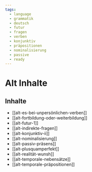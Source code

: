 ```yaml
---
tags:
  - language
  - grammatik
  - deutsch
  - futur
  - fragen
  - verben
  - konjunktiv
  - präpositionen
  - nominalisierung
  - passive
  - ready
---
```


# Alt Inhalte

## Inhalte

- [[alt-es-bei-unpersönlichen-verben]]
- [[alt-fortbildung-oder-weiterbildung]]
- [[alt-futur-1]]
- [[alt-indirekte-fragen]]
- [[alt-konjunktiv-ii]]
- [[alt-nominalisierung]]
- [[alt-passiv-präsens]]
- [[alt-plusquamperfekt]]
- [[alt-realität-wunsh]]
- [[alt-temporale-nebensätze]]
- [[alt-temporale-präpositionen]]

